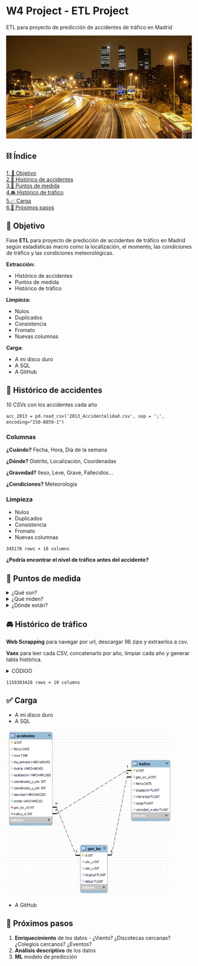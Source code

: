 # W4 Project - ETL Project
ETL para proyecto de predicción de accidentes de tráfico en Madrid

![portada](https://github.com/Calbacho/ETL-Project/blob/main/img/trafico.jpg)

## ⛓️ Índice
[1. 🔎 Objetivo](#objetivo)\
[2.🚨 Histórico de accidentes](#accidentes)\
[3.🚦 Puntos de medida](#puntos)\
[4.🚘 Histórico de tráfico](#trafico)\
[5.✅ Carga](#carga)\
[6.🔲 Próximos pasos](#carga)

<a name="objetivo"/>

## 🔎 Objetivo

Fase **ETL** para proyecto de predicción de accidentes de tráfico en Madrid según estadísticas macro como la localización, el momento, las condiciones de tráfico y las condiciones meteorológicas.

**Extracción:**
- Histórico de accidentes
- Puntos de medida
- Histórico de tráfico

**Limpieza:**
- Nulos
- Duplicados
- Consistencia
- Fromato
- Nuevas columnas

**Carga:**
- A mi disco duro
- A SQL
- A GitHub

<a name="accidentes"/>

## 🚨 Histórico de accidentes

10 CSVs con los accidentes cada año
```
acc_2013 = pd.read_csv('2013_Accidentalidad.csv', sep = ';', encoding="ISO-8859-1")
```

### Columnas

**¿Cuándo?** Fecha, Hora, Día de la semana

**¿Dónde?** Distrito, Localización, Coordenadas

**¿Gravedad?** Ileso, Leve, Grave, Fallecidos...

**¿Condiciones?** Meteorología

### Limpieza

- Nulos
- Duplicados
- Consistencia
- Fromato
- Nuevas columnas


```
345176 rows × 10 columns
```


**¿Podría encontrar el nivel de tráfico antes del accidente?**

<a name="puntos"/>

## 🚦 Puntos de medida

<details>
<summary>¿Qué son?</summary>
<br>

Estos sistemas de detección son, en su mayoría, lazos electromagnéticos que se colocan
debajo del pavimento y detectan la masa metálica de los vehículos que pasan sobre ellos,
siendo sistemas de gran calidad y precisión.
  
![lazo](https://github.com/Calbacho/ETL-Project/blob/main/img/lazo.jpg)

</details>

<details>
<summary>¿Qué miden?</summary>
<br>

**1. Intensidad:** Nº de vehículos en los últimos 15 minutos

**2. Ocupación:** Porcentage de vía ocupada por vehículos en los últimos 15 minutos
  
**3. Velocidad media** en los últimos 15 minutos

</details>

<details>
<summary>¿Dónde están?</summary>
<br>

![geo_ejem](https://github.com/Calbacho/ETL-Project/blob/main/img/geo_ejem.png)

```
geo_trackers = pd.read_csv('pmed_ubicacion_12-2022.csv', sep = ';', on_bad_lines='skip')
```

<img src="https://github.com/Calbacho/ETL-Project/blob/main/img/tabla_geos.png" width="300" height="300" />

</details>




<a name="trafico"/>

## 🚘 Histórico de tráfico

**Web Scrapping** para navegar por url, descargar 96 zips y extraerlos a csv.

**Vaex** para leer cada CSV, concatenarlo por año, limpiar cada año y generar tabla histórica.

<details>
<summary>CÓDIGO</summary>
<br>


#### Abrir página web
  
```
driver.get(url)

time.sleep(2)
```
  
#### Aceptar cookies
  
```
cookies = driver.find_element(By.XPATH, '//*[@id="iam-cookie-control-modal-action-primary"]')

try:
    cookies.click()
except:
    pass

time.sleep(2)
```
  
#### Ir a página con todos los zips

```
enlaces = driver.find_element(By.XPATH, '//*[@id="readspeaker"]/div[3]/div/div[1]/div/a')

try:
    enlaces.click()
except:
    pass

time.sleep(2)
```
 
#### Meter los enlaces a zips en una lista

```
links = driver.find_elements(By.XPATH, '//*[@id="readspeaker"]/div[3]/div/div[1]/ul/li/ul/li/ul/li/a')[:96]

urls  = []

for i in links:
    urls.append(i.get_attribute('href'))
```
  
#### Descargar y extraer

```
for i in urls:
    
    count += 1
    
    r = requests.get(i)
    z = zipfile.ZipFile(io.BytesIO(r.content))
    z.extractall('zips')
```

#### Convertir a formato Vaex

```
path = os.getcwd()

csv_files = glob.glob(os.path.join(path + '\\zips', "*.csv"))


for i in csv_files:

    df_temp = vaex.from_csv(i, sep = ';', convert = True, chunk_size = 5_000_000, on_bad_lines='skip', low_memory=False) 
```

#### Abrir por año y concatenar

```
df_2015 = vaex.open('C:\\Users\\calba\\OneDrive\\Desktop\\zips\\01-2015.csv.hdf5')

vaex_files = glob.glob(os.path.join(path + '\\zips', "*.hdf5"))

for i in vaex_files[0::8][1:-1]:
    df = vaex.open(i)
    
    df_2015 = df_2015.concat(df)
```

</details>

```
1159303428 rows × 10 columns
```

<a name="carga"/>

## ✅ Carga

- A mi disco duro
- A SQL
<img src="https://github.com/Calbacho/ETL-Project/blob/main/img/sql_acc.png" width="450" height="450" />

- A GitHub

<a name="pasos"/>

## 🔲 Próximos pasos

1. **Enriquecimiento** de los datos - ¿Viento? ¿Discotecas cercanas? ¿Colegios cercanos? ¿Eventos?
2. **Análisis descriptivo** de los datos
3. **ML** modelo de predicción


